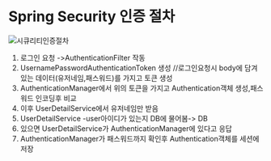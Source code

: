 # Spring Security 인증 절차
![시큐리티인증절차](https://img1.daumcdn.net/thumb/R1280x0/?scode=mtistory2&fname=https%3A%2F%2Fblog.kakaocdn.net%2Fdn%2Fcs4tgw%2FbtqEIKq0DF4%2FFm93FYLNM8fZKmSwFrEchK%2Fimg.png)

1. 로그인 요청 ->AuthenticationFilter 작동<br>
2. UsernamePasswordAuthenticationToken 생성 //로그인요청시 body에 담겨있는 데이터(유저네임,패스워드)를 가지고 토큰 생성<br>
3. AuthenticationManager에서 위의 토큰을 가지고 Authentication객체 생성,패스워드 인코딩후 비교<br>
4. 이후 UserDetailService에서 유저네임만 받음<br>
5. UserDetailService -user아이디가 있는지 DB에 물어봄-> DB <br>
6. 있으면 UserDetailService가 AuthenticationManager에 있다고 응답<br>
7. AuthenticationManager가 패스워드까지 확인후 Authentication객체를 세션에 저장<br>